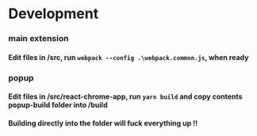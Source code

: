 # Development

### main extension

#### Edit files in /src, run `webpack --config .\webpack.common.js`, when ready

### popup

#### Edit files in /src/react-chrome-app, run `yarn build` and copy contents popup-build folder into /build
#### Building directly into the folder will fuck everything up !!